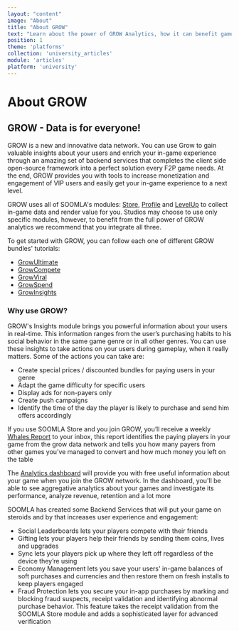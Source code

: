```yaml
---
layout: "content"
image: "About"
title: "About GROW"
text: "Learn about the power of GROW Analytics, how it can benefit game developers, and how to use the GROW dashboard."
position: 1
theme: 'platforms'
collection: 'university_articles'
module: 'articles'
platform: 'university'
---
```


# About GROW

## GROW - Data is for everyone!

GROW is a new and innovative data network. You can use Grow to gain valuable insights about your users  and enrich your in-game experience through an amazing set of backend services that completes the client side open-source framework into a perfect solution every F2P game needs.  At the end, GROW provides you with tools to increase monetization and engagement of VIP users and easily get your in-game experience to a next level.

GROW uses all of SOOMLA's modules: [Store](/unity/store/), [Profile](/unity/profile/) and [LevelUp](/unity/levelup/) to collect in-game data and render value for you. Studios may choose to use only specific modules, however, to benefit from the full power of GROW analytics we recommend that you integrate all three.

To get started with GROW, you can follow each one of different GROW bundles' tutorials:

- [GrowUltimate](/unity/grow/GrowUltimate_GettingStarted)
- [GrowCompete](/unity/grow/GrowCompete_GettingStarted)
- [GrowViral](/unity/grow/GrowViral_GettingStarted)
- [GrowSpend](/unity/grow/GrowSpend_GettingStarted)
- [GrowInsights](/unity/grow/GrowInsights_GettingStarted)


### Why use GROW?

GROW's Insights module brings you powerful information about your users in real-time. This information ranges from the user’s purchasing habits to his social behavior in the same game genre or in all other genres. You can use these insights to take actions on your users during gameplay, when it really matters. Some of the actions you can take are:
 - Create special prices / discounted bundles for paying users in your genre
 - Adapt the game difficulty for specific users
 - Display ads for non-payers only
 - Create push campaigns
 - Identify the time of the day the player is likely to purchase and send him offers accordingly


If you use SOOMLA Store and you join GROW, you’ll receive a weekly [Whales Report](/university/articles/grow_whalesreport/) to your inbox, this report identifies the paying players in your game from the grow data network and tells you how many payers from other games you’ve managed to convert and how much money you left on the table

The [Analytics dashboard](/university/articles/grow_analytics/) will provide you with free useful information about your game when you join the GROW network. In the dashboard, you'll be able to see aggregative analytics about your games and investigate its performance, analyze revenue, retention and a lot more

SOOMLA has created some Backend Services that will put your game on steroids and by that increases user experience and engagement:
- Social Leaderboards lets your players compete with their friends
- Gifting lets your players help their friends by sending them coins, lives and upgrades
- Sync lets your players pick up where they left off regardless of the device they’re using
- Economy Management lets you save your users' in-game balances of soft purchases and currencies and then restore them on fresh installs to keep players engaged
- Fraud Protection lets you secure your in-app purchases by marking and blocking fraud suspects, receipt validation and identifying abnormal purchase behavior. This feature takes the receipt validation from the SOOMLA Store module and adds a sophisticated layer for advanced verification
